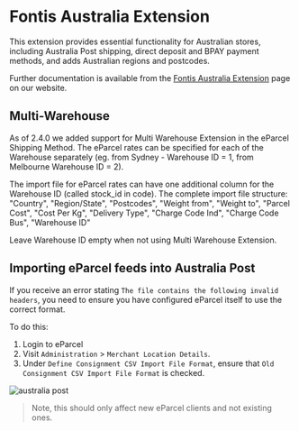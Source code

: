 Fontis Australia Extension
==========================

This extension provides essential functionality for Australian stores, including Australia Post shipping, direct deposit and BPAY payment methods, and adds Australian regions and postcodes.

Further documentation is available from the [Fontis Australia Extension](http://www.fontis.com.au/magento/extensions/australia) page on our website.

## Multi-Warehouse

As of 2.4.0 we added support for Multi Warehouse Extension in the eParcel Shipping Method. The eParcel rates can be specified for each of the Warehouse separately (eg. from Sydney - Warehouse ID = 1, from Melbourne Warehouse ID = 2).  

The import file for eParcel rates can have one additional column for the Warehouse ID (called stock_id in code). The complete import file structure:
"Country", "Region/State", "Postcodes", "Weight from", "Weight to", "Parcel Cost", "Cost Per Kg", "Delivery Type", "Charge Code Ind", "Charge Code Bus", "Warehouse ID"

Leave Warehouse ID empty when not using Multi Warehouse Extension. 

## Importing eParcel feeds into Australia Post

If you receive an error stating `The file contains the following invalid headers`, you need to ensure you have configured eParcel itself to use the correct format.

To do this:

1. Login to eParcel
2. Visit `Administration` > `Merchant Location Details`.
3. Under `Define Consignment CSV Import File Format`, ensure that `Old Consignment CSV Import File Format` is checked.

![australia post](https://cloud.githubusercontent.com/assets/181919/12737884/34a209dc-c9b0-11e5-9505-515994960078.png)

> Note, this should only affect new eParcel clients and not existing ones.
